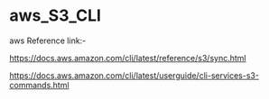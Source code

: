 # aws_S3_CLI

aws Reference link:-

https://docs.aws.amazon.com/cli/latest/reference/s3/sync.html

https://docs.aws.amazon.com/cli/latest/userguide/cli-services-s3-commands.html
